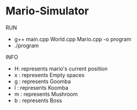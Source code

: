 # Mario-Simulator

RUN
- g++ main.cpp World.cpp Mario.cpp -o program
- ./program

INFO
- H: represents mario's current position
- x : represents Empty spaces
- g : represents Goomba
- l : represents Koomba
- m : represents Mushroom
- b : represents Boss
